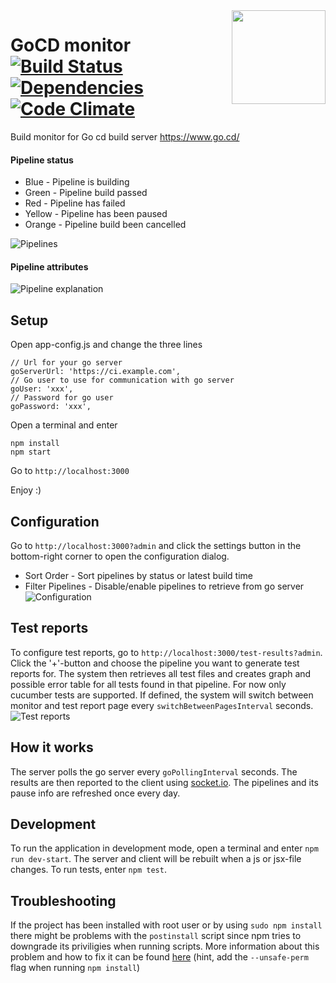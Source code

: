 <img src="https://github.com/karmats/gocd-monitor/blob/master/assets/images/logo.png?raw=true" width="150" align="right" />


# GoCD monitor [![Build Status](https://travis-ci.org/karmats/gocd-monitor.svg?branch=master)](https://travis-ci.org/karmats/gocd-monitor) [![Dependencies](https://david-dm.org/karmats/gocd-monitor.svg)](https://david-dm.org/karmats/gocd-monitor) [![Code Climate](https://codeclimate.com/github/karmats/gocd-monitor/badges/gpa.svg)](https://codeclimate.com/github/karmats/gocd-monitor)

Build monitor for Go cd build server https://www.go.cd/
#### Pipeline status
* Blue - Pipeline is building
* Green - Pipeline build passed
* Red - Pipeline has failed
* Yellow - Pipeline has been paused
* Orange - Pipeline build been cancelled

![Pipelines](https://github.com/karmats/gocd-monitor/blob/gh-pages/images/pipelines.png?raw=true)

#### Pipeline attributes
![Pipeline explanation](https://github.com/karmats/gocd-monitor/blob/gh-pages/images/pipeline-expl.png?raw=true)

## Setup
Open app-config.js and change the three lines
```   
// Url for your go server
goServerUrl: 'https://ci.example.com',
// Go user to use for communication with go server
goUser: 'xxx',
// Password for go user
goPassword: 'xxx',
  ```
Open a terminal and enter
```
npm install
npm start
```
Go to `http://localhost:3000`

Enjoy :)

## Configuration
Go to `http://localhost:3000?admin` and click the settings button in the bottom-right corner to open the configuration dialog.
* Sort Order - Sort pipelines by status or latest build time
* Filter Pipelines - Disable/enable pipelines to retrieve from go server
![Configuration](https://github.com/karmats/gocd-monitor/blob/gh-pages/images/configuration.png?raw=true)

## Test reports
To configure test reports, go to `http://localhost:3000/test-results?admin`. Click the '+'-button and choose the pipeline you want to generate test reports for. The system then retrieves all test files and creates graph and possible error table for all tests found in that pipeline. For now only cucumber tests are supported. If defined, the system will switch between monitor and test report page every `switchBetweenPagesInterval` seconds.
![Test reports](https://github.com/karmats/gocd-monitor/blob/gh-pages/images/test-report.png?raw=true)

## How it works
The server polls the go server every `goPollingInterval` seconds. The results are then reported to the client using [socket.io](http://socket.io/). The pipelines and its pause info are refreshed once every day.

## Development
To run the application in development mode, open a terminal and enter `npm run dev-start`. The server and client will be rebuilt when a js or jsx-file changes.
To run tests, enter `npm test`.

## Troubleshooting
If the project has been installed with root user or by using `sudo npm install` there might be problems with the `postinstall` script since npm tries to downgrade its priviligies when running scripts. More information about this problem and how to fix it can be found [here](https://til.codes/npm-install-failed-with-cannot-run-in-wd-2/) (hint, add the `--unsafe-perm` flag when running `npm install`)
